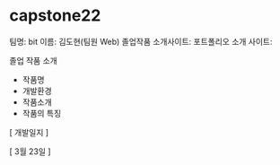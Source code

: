 # capstone22

팀명: bit
이름: 김도현(팀원 Web)
졸업작품 소개사이트:
포트폴리오 소개 사이트:


졸업 작품 소개
- 작품명
- 개발환경
- 작품소개
- 작품의 특징


[ 개발일지 ]

[ 3월 23일 ]
